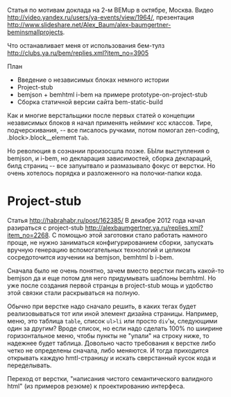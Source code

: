 Статья по мотивам доклада на 2-м BEMup в октябре, Москва.
Видео http://video.yandex.ru/users/ya-events/view/1964/,
презентация http://www.slideshare.net/Alex_Baum/alex-baumgertner-beminsmallprojects.

Что останавливает меня от использования бем-тулз http://clubs.ya.ru/bem/replies.xml?item_no=3905

План

* Введение о независимых блоках немного истории
* Project-stub
* bemjson + bemhtml i-bem на примере prototype-on-project-stub
* Сборка статичной версии сайта bem-static-build

Как и многие верстальщики после первых статей о концепции независимых блоков я начал применять нейминг ксс классов.
Тире, подчерскивания, -- все писалось ручками, потом помогал zen-coding, .block>.block__elememt `Tab`.

Но революция в сознании произосшла позже.
БЫли выступления о bemjson, и i-bem, но декларация зависимостей, сборка деклараций,
билд страниц -- все запуытвало и размазывало фокус от верстки. Но очень хотелось порядка и разложенного на полочки-папки кода.

Project-stub
============

Статья http://habrahabr.ru/post/162385/
В декабре 2012 года начал разираться с project-stub http://alexbaumgertner.ya.ru/replies.xml?item_no=2268.
С помощью этой заготовки стало работать намного проще, не нужно заниматься конфигурированием сборки,
 запускать вручную генерацию вспомогательных технологий и целиком сосредоточится изучении на bemjson, bemhtml b i-bem.


Сначала было не очень понятно, зачем вместо верстки писать какой-то bemjson да и еще потом для него придумывать шаблоны bemhtml.
 Но уже после создания первой странцы в project-stub мощь и удобство этой связки стали раскрываться на полную.

Обычно при верстке надо сначало решить, в каких тегах будет реализовываться тот или иной элемент дизайна страницы.
Например, меню, это таблица `table`, список `ul>li` или просто `div`'ы, следующими один за другим?
Вроде список, но если надо сделать 100% по шиирине горизонтальное меню, чтобы пункты не "упали" на строку ниже,
то надежнее будет таблица. Довольно часто требования к верстке либо четко не определены сначала, либо меняются.
И тогда приходится открывать каждую hmtl-страницу и искать сверстанный кусок кода и переделывать.


Переход от верстки, "написания чистого семантического валидного html" (из примеров резюме) к проектированию интерфеса.

